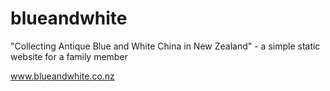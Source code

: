 blueandwhite
============

"Collecting Antique Blue and White China in New Zealand" - a simple static website for a family member

www.blueandwhite.co.nz
